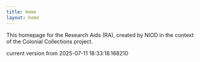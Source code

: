 ```yaml
---
title: Home
layout: home
---
```


This homepage for the Research Aids (RA), created by NIOD in the context of the Colonial Collections project. 


current version from 2025-07-11 18:33:18.168210